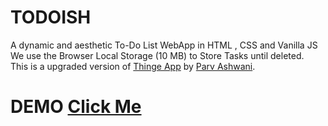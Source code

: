 # TODOISH
A dynamic and aesthetic To-Do List WebApp in HTML , CSS and Vanilla JS<br>
We use the Browser Local Storage (10 MB) to Store Tasks until deleted.<br>
This is a upgraded version of [Thinge App](https://thinge.tk) by [Parv Ashwani](https://www.instagram.com/parv_codes/).
# DEMO [Click Me](https://todoish.vercel.app)
